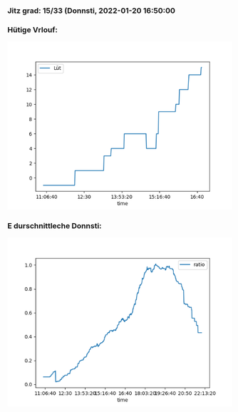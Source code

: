 ### Jitz grad: 15/33 (Donnsti, 2022-01-20 16:50:00

### Hütige Vrlouf:
![Graph](Today.png)

### E durschnittleche Donnsti:
![Graph](Donnsti.png)
